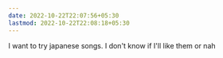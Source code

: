 ```yaml
---
date: 2022-10-22T22:07:56+05:30
lastmod: 2022-10-22T22:08:18+05:30
---
```


I want to try japanese songs. I don't know if I'll like them or nah
